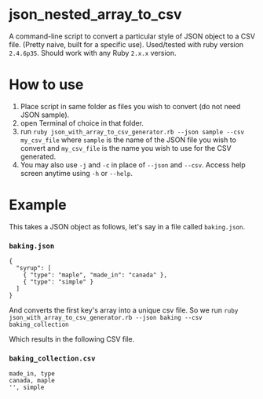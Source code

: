 # json_nested_array_to_csv

A command-line script to convert a particular style of JSON object to a CSV file. (Pretty naive, built for a specific use).
Used/tested with ruby version `2.4.6p35`. Should work with any Ruby `2.x.x` version.

# How to use
1. Place script in same folder as files you wish to convert (do not need JSON sample).
2. open Terminal of choice in that folder.
3. run `ruby json_with_array_to_csv_generator.rb --json sample --csv my_csv_file` where `sample` is the name of the JSON file you wish to convert and `my_csv_file` is the name you wish to use for the CSV generated.
4. You may also use `-j` and `-c` in place of `--json` and `--csv`. Access help screen anytime using `-h` or `--help`.

# Example

This takes a JSON object as follows, let's say in a file called `baking.json`.

### `baking.json`
```
{ 
  "syrup": [
    { "type": "maple", "made_in": "canada" }, 
    { "type": "simple" }
  ]
}
```
And converts the first key's array into a unique csv file. So we run `ruby json_with_array_to_csv_generator.rb --json baking --csv baking_collection` 

Which results in the following CSV file.

### `baking_collection.csv`
```
made_in, type
canada, maple
'', simple
```
